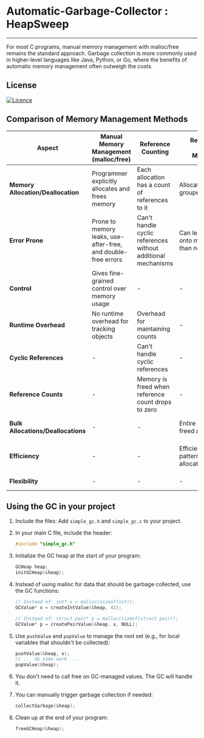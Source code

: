 # Automatic-Garbage-Collector : HeapSweep
---
For most C programs, manual memory management with malloc/free remains the standard approach. Garbage collection is more commonly used in higher-level languages 
like Java, Python, or Go, where the benefits of automatic memory management often outweigh the costs.

## License
[![Licence](https://img.shields.io/github/license/Ileriayo/markdown-badges?style=for-the-badge)](./LICENSE)


## Comparison of Memory Management Methods

| **Aspect**                                | **Manual Memory Management (malloc/free)**                                                                 | **Reference Counting**                                                                                      | **Region-Based Memory Management**                                                                         | **HeapSweep**                                                                 |
|-------------------------------------------|------------------------------------------------------------------------------------------------------------|------------------------------------------------------------------------------------------------------------|------------------------------------------------------------------------------------------------------------|------------------------------------------------------------------------------------------------|
| **Memory Allocation/Deallocation**        | Programmer explicitly allocates and frees memory                                                           | Each allocation has a count of references to it                                                            | Allocations are grouped into regions                                                                       | Automatically reclaims memory that's no longer in use                                           |
| **Error Prone**                           | Prone to memory leaks, use-after-free, and double-free errors                                              | Can't handle cyclic references without additional mechanisms                                               | Can lead to holding onto memory longer than necessary                                                      | Prevents common memory-related errors                                                          |
| **Control**                               | Gives fine-grained control over memory usage                                                               | -                                                                                                          | -                                                                                                          | Less control over exact timing of memory deallocation                                          |
| **Runtime Overhead**                      | No runtime overhead for tracking objects                                                                   | Overhead for maintaining counts                                                                            | -                                                                                                          | Adds some runtime overhead for tracking and collecting garbage                                 |
| **Cyclic References**                     | -                                                                                                          | Can't handle cyclic references                                                                             | -                                                                                                          | Can handle cyclic references                                                                   |
| **Reference Counts**                      | -                                                                                                          | Memory is freed when reference count drops to zero                                                         | -                                                                                                          | No need to update reference counts                                                             |
| **Bulk Allocations/Deallocations**        | -                                                                                                          | -                                                                                                          | Entire regions are freed at once                                                                           | May be less efficient for bulk allocations/deallocations                                       |
| **Efficiency**                            | -                                                                                                          | -                                                                                                          | Efficient for certain patterns of allocation/deallocation                                                  | Potentially more efficient for highly interconnected data structures                           |
| **Flexibility**                           | -                                                                                                          | -                                                                                                          | -                                                                                                          | More flexible for general-purpose use                                                          |


## Using the GC in your project

1. Include the files:
   Add `simple_gc.h` and `simple_gc.c` to your project.

2. In your main C file, include the header:
   ```c
   #include "simple_gc.h"
   ```
3. Initialize the GC heap at the start of your program:
   ```c
   GCHeap heap;
   initGCHeap(&heap);
   ```

4. Instead of using malloc for data that should be garbage collected, use the GC functions:
   ```c
   // Instead of: int* x = malloc(sizeof(int));
   GCValue* x = createIntValue(&heap, 42);

   // Instead of: struct pair* p = malloc(sizeof(struct pair));
   GCValue* p = createPairValue(&heap, x, NULL);
   ```

5. Use `pushValue` and `popValue` to manage the root set (e.g., for local variables that shouldn't be collected):
   ```c
   pushValue(&heap, x);
   // ... do some work ...
   popValue(&heap);
   ```

6. You don't need to call free on GC-managed values. The GC will handle it.

7. You can manually trigger garbage collection if needed:
   ```c
   collectGarbage(&heap);
   ```

8. Clean up at the end of your program:
   ```c
   freeGCHeap(&heap);
   ```






